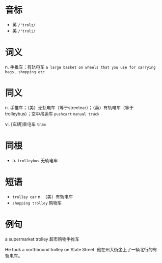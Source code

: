 # 音标

- 英 `/'trɒlɪ/`
- 美 `/'trɑli/`

# 词义

n. 手推车；有轨电车
`a large basket on wheels that you use for carrying bags, shopping etc`

# 同义

n. 手推车；（美）无轨电车（等于streetear）；（英）有轨电车（等于trolleybus）；空中吊运车
`pushcart` `manual truck`

vi. [车辆]乘电车
`tram`

# 同根

- n. `trolleybus` 无轨电车

# 短语

- `trolley car` n. （美）有轨电车
- `shopping trolley` 购物车

# 例句

a supermarket trolley
超市购物手推车

He took a northbound trolley on State Street.
他在州大街坐上了一辆北行的有轨电车。


